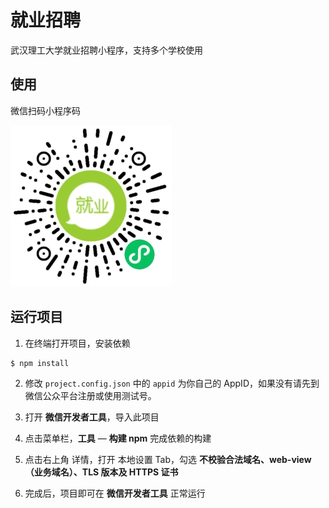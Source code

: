 # 就业招聘

武汉理工大学就业招聘小程序，支持多个学校使用

## 使用

微信扫码小程序码

![QRCode](images/qrcode.jpg)

## 运行项目

1. 在终端打开项目，安装依赖

```bash
$ npm install
```

2. 修改 `project.config.json` 中的 `appid` 为你自己的 AppID，如果没有请先到微信公众平台注册或使用测试号。

3. 打开 **微信开发者工具**，导入此项目

4. 点击菜单栏，**工具** — **构建 npm** 完成依赖的构建

5. 点击右上角 详情，打开 本地设置 Tab，勾选 **不校验合法域名、web-view（业务域名）、TLS 版本及 HTTPS 证书**

6. 完成后，项目即可在 **微信开发者工具** 正常运行